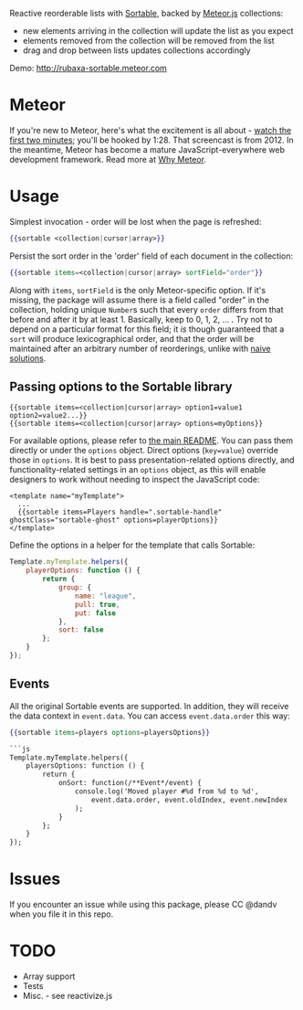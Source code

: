 Reactive reorderable lists with [Sortable](http://rubaxa.github.io/Sortable/),
backed by [Meteor.js](http://meteor.com) collections:

* new elements arriving in the collection will update the list as you expect
* elements removed from the collection will be removed from the list
* drag and drop between lists updates collections accordingly

Demo: http://rubaxa-sortable.meteor.com

# Meteor

If you're new to Meteor, here's what the excitement is all about -
[watch the first two minutes](https://www.youtube.com/watch?v=fsi0aJ9yr2o); you'll be hooked by 1:28.
That screencast is from 2012. In the meantime, Meteor has become a mature JavaScript-everywhere web
development framework. Read more at [Why Meteor](http://www.meteorpedia.com/read/Why_Meteor).


# Usage

Simplest invocation - order will be lost when the page is refreshed:

```handlebars
{{sortable <collection|cursor|array>}}
```

Persist the sort order in the 'order' field of each document in the collection:

```handlebars
{{sortable items=<collection|cursor|array> sortField="order"}}
```

Along with `items`, `sortField` is the only Meteor-specific option. If it's missing, the package will
assume there is a field called "order" in the collection, holding unique `Number`s such that every
`order` differs from that before and after it by at least 1. Basically, keep to 0, 1, 2, ... .
Try not to depend on a particular format for this field; it *is* though guaranteed that a `sort` will
produce lexicographical order, and that the order will be maintained after an arbitrary number of
reorderings, unlike with [naive solutions](http://programmers.stackexchange.com/questions/266451/maintain-ordered-collection-by-updating-as-few-order-fields-as-possible).


## Passing options to the Sortable library

    {{sortable items=<collection|cursor|array> option1=value1 option2=value2...}}
    {{sortable items=<collection|cursor|array> options=myOptions}}

For available options, please refer to [the main README](../README.md#options). You can pass them directly
or under the `options` object. Direct options (`key=value`) override those in `options`. It is best
to pass presentation-related options directly, and functionality-related settings in an `options`
object, as this will enable designers to work without needing to inspect the JavaScript code:

    <template name="myTemplate">
      ...
      {{sortable items=Players handle=".sortable-handle" ghostClass="sortable-ghost" options=playerOptions}}
    </template>

Define the options in a helper for the template that calls Sortable:

```js
Template.myTemplate.helpers({
    playerOptions: function () {
        return {
            group: {
                name: "league",
                pull: true,
                put: false
            },
            sort: false
        };
    }
});
```


## Events

All the original Sortable events are supported. In addition, they will receive
the data context in `event.data`. You can access `event.data.order` this way:

```handlebars
{{sortable items=players options=playersOptions}}

```js
Template.myTemplate.helpers({
    playersOptions: function () {
        return {
            onSort: function(/**Event*/event) {
                console.log('Moved player #%d from %d to %d',
                    event.data.order, event.oldIndex, event.newIndex
                );
            }
        };
    }
});
```


# Issues

If you encounter an issue while using this package, please CC @dandv when you file it in this repo.


# TODO

* Array support
* Tests
* Misc. - see reactivize.js
